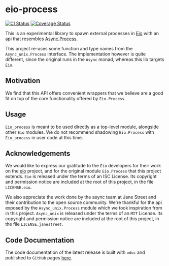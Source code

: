# eio-process

[![CI Status](https://github.com/mbarbin/eio-process/workflows/ci/badge.svg)](https://github.com/mbarbin/eio-process/actions/workflows/ci.yml)
[![Coverage Status](https://coveralls.io/repos/github/mbarbin/eio-process/badge.svg?branch=main)](https://coveralls.io/github/mbarbin/eio-process?branch=main)

This is an experimental library to spawn external processes in
[Eio](https://github.com/ocaml-multicore/eio) with an api that resembles
[Async.Process](https://github.com/janestreet/async_unix).

This project re-uses some function and type names from the `Async_unix.Process`
interface. The implementation however is quite different, since the original
runs in the `Async` monad, whereas this lib targets `Eio`.

## Motivation

We find that this API offers convenient wrappers that we believe are a good fit
on top of the core functionality offered by `Eio.Process`.

## Usage

`Eio_process` is meant to be used directly as a top-level module, alongside
other `Eio` modules. We do not recommend shadowing `Eio.Process` with
`Eio_process` in user code at this time.

## Acknowledgements

We would like to express our gratitude to the `Eio` developers for their work on
the [eio](https://github.com/ocaml-multicore/eio) project, and for the original
module `Eio.Process` that this project extends. `Eio` is released under the
terms of an ISC License. Its copyright and permission notice are included at the
root of this project, in the file `LICENSE.eio`.

We also appreciate the work done by the async team at Jane Street and their
contribution to the open source community. We're thankful for the api exposed by
the `Async_unix.Process` module which we took inspiration from in this project.
`Async_unix` is released under the terms of an `MIT` License. Its copyright and
permission notice are included at the root of this project, in the file
`LICENSE.janestreet`.

## Code Documentation

The code documentation of the latest release is built with `odoc` and published
to `GitHub` pages [here](https://mbarbin.github.io/eio-process).
